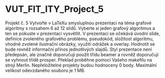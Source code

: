 # VUT_FIT_ITY_Project_5

Projekt č. 5
Vytvořte v LaTeXu smysluplnou prezentaci na téma grafové algoritmy s rozsahem 6 až 12 slidů. Vyberte si jeden grafový algoritmus a ten se pokuste v prezentaci vysvětlit. V prezentaci se očekává úvodní slide, definice zvoleného grafového problému, pseudokód, složitost algoritmu, vhodně zvolené ilustrační obrázky, využití odrážek a overlay. Hodnotit se bude rovněž informační přínos jednotlivých slajdů. Styl prezentace není předepsán, ale značně doporučuji použít třídu beamer a rovněž doporučuji se vyhnout třídě prosper. Překlad proběhne pomocí Vašeho makefilu na stroji Merlin. Nepřeložitelné projekty budou hodnoceny 0 body. Maximální velikost odevzdaného souboru je 1 MB.

